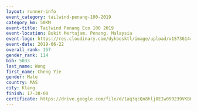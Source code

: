 ```yaml
--- 
layout: runner-info 
event_category: tailwind-penang-100-2019 
category_km: 50KM 
event-title: Tailwind Penang Eco 100 2019 
event-location: Bukit Mertajam, Penang, Malaysia 
event-logo: https://res.cloudinary.com/dykbosktl/image/upload/v1573614442/Logo/Logo_gqlzi3.jpg 
event-date: 2019-06-22 
overall_rank: 157
gender_rank: 114
bib: 5033
last_name: Wong
first_name: Cheng Yie
gender: Male
country: MAS
city: Klang
finish: 17-38-00
certificate: https://drive.google.com/file/d/1aq3qcQn8hljOEIw059239VKBQsPw-0rM/view?usp=sharing
--- 
```

